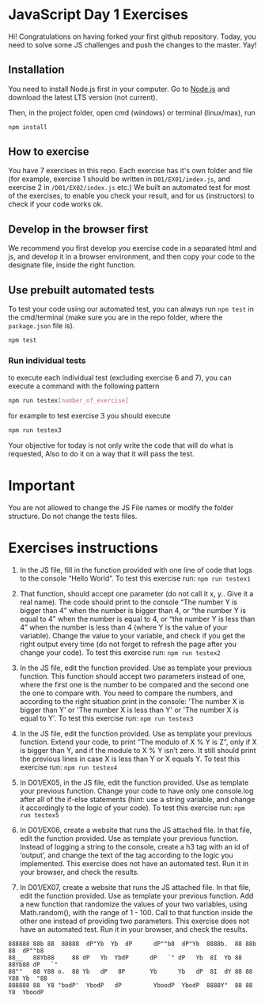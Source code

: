 # JavaScript Day 1 Exercises

Hi! Congratulations on having forked your first github repository.
Today, you need to solve some JS challenges and push the changes to the master. Yay!

## Installation

You need to install Node.js first in your computer. Go to [Node.js](https://nodejs.org/en/download/) and download the latest LTS version (not current).

Then, in the project folder, open cmd (windows) or terminal (linux/max), run

```bash
npm install
```

## How to exercise

You have 7 exercises in this repo. Each exercise has it's own folder and file (for example, exercise 1 should be written in `D01/EX01/index.js`, and exercise 2 in `/D01/EX02/index.js` etc.)
We built an automated test for most of the exercises, to enable you check your result, and for us (instructors) to check if your code works ok.

## Develop in the browser first

We recommend you first develop you exercise code in a separated html and js, and develop it in a browser environment, and then copy your code to the designate file, inside the right function.

## Use prebuilt automated tests

To test your code using our automated test, you can always run `npm test` in the cmd/terminal (make sure you are in the repo folder, where the `package.json` file is).

```bash
npm test
```

### Run individual tests

to execute each individual test (excluding exercise 6 and 7), you can execute a command with the following pattern

```bash
npm run testex[number_of_exercise]
```

for example to test exercise 3 you should execute

```bash
npm run testex3
```

Your objective for today is not only write the code that will do what is requested,
Also to do it on a way that it will pass the test.

# Important

You are not allowed to change the JS File names or modify the folder structure.
Do not change the tests files.

# Exercises instructions

1. In the JS file, fill in the function provided with one line of code that logs to the console “Hello World”.
   To test this exercise run: `npm run testex1`

2. That function, should accept one parameter (do not call it x, y.. Give it a real name). The code should print to the console “The number Y is bigger than 4” when the number is bigger than 4, or “the number Y is equal to 4” when the number is equal to 4, or “the number Y is less than 4” when the number is less than 4 (where Y is the value of your variable). Change the value to your variable, and check if you get the right output every time (do not forget to refresh the page after you change your code).
   To test this exercise run: `npm run testex2`

3. In the JS file, edit the function provided. Use as template your previous function. This function should accept two parameters instead of one, where the first one is the number to be compared and the second one the one to compare with. You need to compare the numbers, and according to the right situation print in the console: 'The number X is bigger than Y' or 'The number X is less than Y' or 'The number X is equal to Y'.
   To test this exercise run: `npm run testex3`

4. In the JS file, edit the function provided. Use as template your previous function. Extend your code, to print “The modulo of X % Y is Z”, only if X is bigger than Y, and if the module to X % Y isn’t zero. It still should print the previous lines in case X is less than Y or X equals Y.
   To test this exercise run: `npm run testex4`

5. In D01/EX05, in the JS file, edit the function provided. Use as template your previous function. Change your code to have only one console.log after all of the if-else statements (hint: use a string variable, and change it accordingly to the logic of your code).
   To test this exercise run: `npm run testex5`

6. In D01/EX06, create a website that runs the JS attached file. In that file, edit the function provided. Use as template your previous function. Instead of logging a string to the console, create a h3 tag with an id of ‘output’, and change the text of the tag according to the logic you implemented.
   This exercise does not have an automated test. Run it in your browser, and check the results.

7. In D01/EX07, create a website that runs the JS attached file. In that file, edit the function provided. Use as template your previous function. Add a new function that randomize the values of your two variables, using Math.random(), with the range of 1 - 100. Call to that function inside the other one instead of providing two parameters.
   This exercise does not have an automated test. Run it in your browser, and check the results.

```
888888 88b 88  88888  dP"Yb  Yb  dP      dP""b8  dP"Yb  8888b.  88 88b 88  dP""b8
88__   88Yb88     88 dP   Yb  YbdP      dP   `" dP   Yb  8I  Yb 88 88Yb88 dP   `"
88""   88 Y88 o.  88 Yb   dP   8P       Yb      Yb   dP  8I  dY 88 88 Y88 Yb  "88
888888 88  Y8 "bodP'  YbodP   dP         YboodP  YbodP  8888Y"  88 88  Y8  YboodP
```
